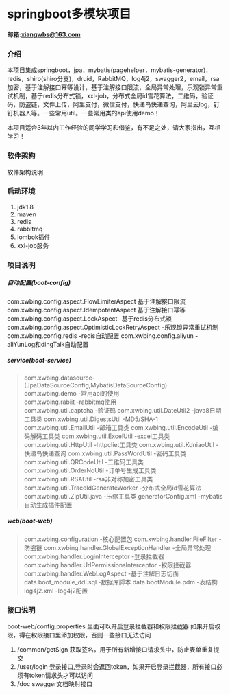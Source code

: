 # springboot多模块项目
**邮箱:xiangwbs@163.com**
### 介绍
本项目集成springboot，jpa，mybatis(pagehelper，mybatis-generator)，redis，shiro(shiro分支)，druid，RabbitMQ，log4j2，swagger2，email，rsa加密，基于注解接口幂等设计，基于注解接口限流，全局异常处理，乐观锁异常重试机制，基于redis分布式锁，xxl-job，分布式全局id雪花算法，二维码，验证码，防盗链，文件上传，阿里支付，微信支付，快递鸟快递查询，阿里云log，钉钉机器人等。一些常用util。一些常用类的api使用demo！

本项目适合3年以内工作经验的同学学习和借鉴，有不足之处，请大家指出，互相学习！
### 软件架构
软件架构说明
### 启动环境
1. jdk1.8
2. maven
3. redis
4. rabbitmq
5. lombok插件
6. xxl-job服务
### 项目说明
##### 自动配置(boot-config)
com.xwbing.config.aspect.FlowLimiterAspect 基于注解接口限流
com.xwbing.config.aspect.IdempotentAspect 基于注解接口幂等
com.xwbing.config.aspect.LockAspect -基于redis分布式锁
com.xwbing.config.aspect.OptimisticLockRetryAspect -乐观锁异常重试机制
com.xwbing.config.redis -redis自动配置
com.xwbing.config.aliyun -aliYunLog和dingTalk自动配置
##### service(boot-service)
>com.xwbing.datasource-(JpaDataSourceConfig,MybatisDataSourceConfig)  
com.xwbing.demo -常用api的使用  
com.xwbing.rabiit -rabbitmq使用  
com.xwbing.util.captcha -验证码
com.xwbing.util.DateUtil2 -java8日期工具类
com.xwbing.util.DigestsUtil -MD5/SHA-1
com.xwbing.util.EmailUtil -邮箱工具类
com.xwbing.util.EncodeUtil -编码解码工具类
com.xwbing.util.ExcelUtil -excel工具类
com.xwbing.util.HttpUtil -httpcliet工具类
com.xwbing.util.KdniaoUtil -快递鸟快递查询
com.xwbing.util.PassWordUtil -密码工具类
com.xwbing.util.QRCodeUtil -二维码工具类
com.xwbing.util.OrderNoUtil -订单号生成工具类
com.xwbing.util.RSAUtil -rsa非对称加密工具类
com.xwbing.util.TraceIdGenerateWorker -分布式全局id雪花算法
com.xwbing.util.ZipUtil.java -压缩工具类
generatorConfig.xml -mybatis自动生成插件配置
##### web(boot-web)
>com.xwbing.configuration -核心配置包
com.xwbing.handler.FileFilter -防盗链
com.xwbing.handler.GlobalExceptionHandler -全局异常处理
com.xwbing.handler.LoginInterceptor -登录拦截器
com.xwbing.handler.UrlPermissionsInterceptor -权限拦截器
com.xwbing.handler.WebLogAspect -基于注解日志切面
data.boot_module_ddl.sql -数据库脚本
data.bootModule.pdm -表结构
log4j2.xml -log4j2配置
### 接口说明
boot-web/config.properties 里面可以开启登录拦截器和权限拦截器
如果开启权限，得在权限接口里添加权限，否则一些接口无法访问
1. /common/getSign 获取签名，用于所有新增接口请求头中，防止表单重复提交
2. /user/login 登录接口,登录时会返回token，如果开启登录拦截器，所有接口必须有token请求头才可以访问
3. /doc swagger文档映射接口
